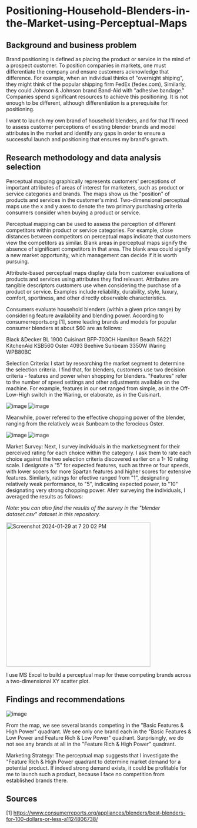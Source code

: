 # Positioning-Household-Blenders-in-the-Market-using-Perceptual-Maps

## Background and business problem

Brand positioning is defined as placing the product or service in the mind of a prospect customer. To position companies in markets, one must differentiate the company and ensure customers acknowledge that difference. For example, when an individual thinks of "overnight shiping", they might think of the popular shipping firm FedEx (fedex.com), Similarly, they could Johnson & Johnson brand Band-Aid with "adhesive bandage." Companies spend significant resources to achieve this positioning. It is not enough to be different, although differentiation is a prerequisite for positioning.

I want to launch my own brand of household blenders, and for that I'll need to assess customer perceptions of existing blender brands and model attributes in the market and identify any gaps in order to ensure a successful launch and positioning that ensures my brand's growth. 

## Research methodology and data analysis selection

Perceptual mapping graphically represents customers' perceptions of important attributes of areas of interest for marketers, such as product or service categories and brands. The maps show us the "position" of products and services in the customer's mind. Two-dimensional perceptual maps use the x and y axes to denote the two primary purchasing criteria consumers consider when buying a product or service. 

Perceptual mapping can be used to assess the perception of different competitors within product or service categories. For example, close distances between competitors on perceptual maps indicate that customers view the competitors as similar. Blank areas in perceptual maps signify the absence of significant competitors in that area. The blank area could signify a new market opportunity, which management can decide if it is worth pursuing.

Attribute-based perceptual maps display data from customer evaluations of products and services using attributes they find relevant. Attributes are tangible descriptors customers use when considering the purchase of a product or service. Examples include reliability, durability, style, luxury, comfort, sportiness, and other directly observable characteristics. 

Consumers evaluate household blenders (within a given price range) by considering feature availability and blending power. According to consumerreports.org [1], some leading brands and models for popular consumer blenders at about $60 are as follows:

Black &Decker BL 1900 
Cuisinart BFP-703CH
Hamilton Beach 56221 
KitchenAid KSB560
Oster 4093 Beehive
Sunbeam 3350W
Waring WPB80BC

Selection Criteria: I start by researching the market segment to determine the selection criteria. I find that, for blenders, customers use two decision criteria - features and power when shopping for blenders. "Features" refer to the number of speed settings and other adjustments available on the machine. For example, features in our set ranged from simple, as in the Off-Low-High switch in the Waring, or elaborate, as in the Cuisinart. 

![image](https://github.com/apoorvadudani/Market-Positioning-using-Perceptual-Maps/assets/113878059/54032e1c-0f38-4ff7-a404-e8e1af9b0445) ![image](https://github.com/apoorvadudani/Market-Positioning-using-Perceptual-Maps/assets/113878059/2b4d6689-4f6c-4bf5-9e53-fd35509b3986)

Meanwhile, power refered to the effective chopping power of the blender, ranging from the relatively weak Sunbeam to the ferocious Oster.

![image](https://github.com/apoorvadudani/Market-Positioning-using-Perceptual-Maps/assets/113878059/4941ade4-f870-4b8c-8452-878bb4206d17) ![image](https://github.com/apoorvadudani/Market-Positioning-using-Perceptual-Maps/assets/113878059/ad155db7-3f46-4932-b331-3458cb59d3a5)

Market Survey: Next, I survey individuals in the marketsegment for their perceived rating for each choice within the category. I ask them to rate each choice against the two selection criteria discovered earlier on a 1- 10 rating scale. I designate a "5" for expected features, such as three or four speeds, with lower scoers for more Spartan features and higher scores for extensive features. Similarly, ratings for efective ranged from "1", designating relatively weak performance, to "5", indicating expected power, to "10" designating very strong chopping power. Afetr surveying the individuals, I averaged the results as follows:

_Note: you can also find the results of the survey in the "blender dataset.csv" dataset in this repository._


<img width="392" alt="Screenshot 2024-01-29 at 7 20 02 PM" src="https://github.com/apoorvadudani/Market-Positioning-using-Perceptual-Maps/assets/113878059/26844819-ce92-4c53-b9b6-838c99750270">


I use MS Excel to build a perceptual map for these competing brands across a two-dimensional XY scatter plot.

## Findings and recommendations

![image](https://github.com/apoorvadudani/Market-Positioning-using-Perceptual-Maps/assets/113878059/a0de6b23-b3f2-44f0-8a02-70d905d84386)

From the map, we see several brands competing in the "Basic Features & High Power" quadrant. We see only one brand each in the "Basic Features & Low Power and Feature Rich & Low Power" quadrant. Surprisingly, we do not see any brands at all in the "Feature Rich & High Power" quadrant.

Marketing Strategy: The perceptual map suggests that I investigate the "Feature Rich & High Power quadrant to determine market demand for a potential product. If indeed strong demand exists, it could be profitable for me to launch such a product, because I face no competition from established brands there.

## Sources

[1] https://www.consumerreports.org/appliances/blenders/best-blenders-for-100-dollars-or-less-a1124806738/

